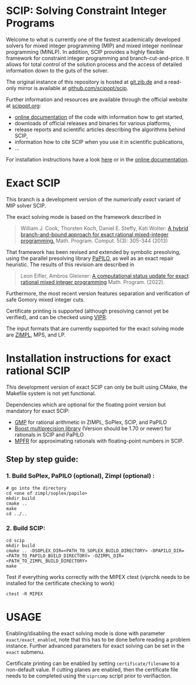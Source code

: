 # SCIP: Solving Constraint Integer Programs

Welcome to what is currently one of the fastest academically developed solvers
for mixed integer programming (MIP) and mixed integer nonlinear programming
(MINLP). In addition, SCIP provides a highly flexible framework for constraint
integer programming and branch-cut-and-price. It allows for total control of the
solution process and the access of detailed information down to the guts of the
solver.

The original instance of this repository is hosted at
[git.zib.de](https://git.zib.de) and a read-only
mirror is available at
[github.com/scipopt/scip](https://github.com/scipopt/scip).

Further information and resources are available through the official website at
[scipopt.org](https://scipopt.org):

- [online documentation](https://scipopt.org/doc) of the code with information how to get started,
- downloads of official releases and binaries for various platforms,
- release reports and scientific articles describing the algorithms behind SCIP,
- information how to cite SCIP when you use it in scientific publications,
- ...

For installation instructions have a look [here](INSTALL.md) or in the [online
documentation](https://scipopt.org/doc/html/INSTALL.php).

# Exact SCIP
This branch is a development version of the *numerically exact* variant of MIP solver SCIP.

The exact solving mode is based on the framework described in
> William J. Cook, Thorsten Koch, Daniel E. Steffy, Kati Wolter: [A hybrid branch-and-bound approach for exact rational mixed-integer programming.](https://doi.org/10.1007/s12532-013-0055-6) Math. Program. Comput. 5(3): 305-344 (2013)

That framework has been revised and extended by symbolic presolving, using the parallel presolving library [PaPILO](https://github.com/lgottwald/PaPILO), as well as an exact repair heuristic.
The results of this revision are described in
> Leon Eifler, Ambros Gleixner: [A computational status update for exact rational mixed integer programming](https://doi.org/10.1007/s10107-021-01749-5)  Math. Program. (2022).

Furthermore, the most recent version features separation and verification of safe Gomory mixed integer cuts.

Certificate printing is supported (although presolving cannot yet be verified), and can be checked using [VIPR](https://github.com/ambros-gleixner/VIPR).

The input formats that are currently supported for the exact solving mode are [ZIMPL](https://zimpl.zib.de/), MPS, and LP.

# Installation instructions for exact rational SCIP

This development version of exact SCIP can only be built using CMake, the Makefile system is not yet functional.

Dependencies which are optional for the floating point version but mandatory for exact SCIP:
* [GMP](https://gmplib.org/) for rational arithmetic in ZIMPL, SoPlex, SCIP, and PaPILO
* [Boost multiprecision library](https://www.boost.org/) (Version should be 1.70 or newer) for rationals in SCIP and PaPILO
* [MPFR](https://www.mpfr.org/) for approximating rationals with floating-point numbers in SCIP.

## Step by step guide:

### 1. Build SoPlex, PaPILO (optional), Zimpl (optional) :

```
# go into the directory
cd <one of zimpl/soplex/papilo>
mkdir build
cmake ..
make
cd ../..
```

### 2. Build SCIP:

```
cd scip
mkdir build
cmake .. -DSOPLEX_DIR=<PATH_TO_SOPLEX_BUILD_DIRECTORY> -DPAPILO_DIR=<PATH_TO_PAPILO_BUILD_DIRECTORY> -DZIMPL_DIR=<PATH_TO_ZIMPL_BUILD_DIRECTORY>
make
```

Test if everything works correctly with the MIPEX ctest (viprchk needs to be installed for the certificate checking to work)

```
ctest -R MIPEX
```

# USAGE

Enabling/disabling the exact solving mode is done with parameter `exact/exact_enabled`, note that this has to be done before reading a problem instance. Further advanced parameters for exact solving can be set in the `exact` submenu.

Certificate printing can be enabled by setting `certificate/filename` to a non-default value. If cutting planes are enabled, then the certificate file needs to be completed using the `viprcomp` script prior to verifiaction.
